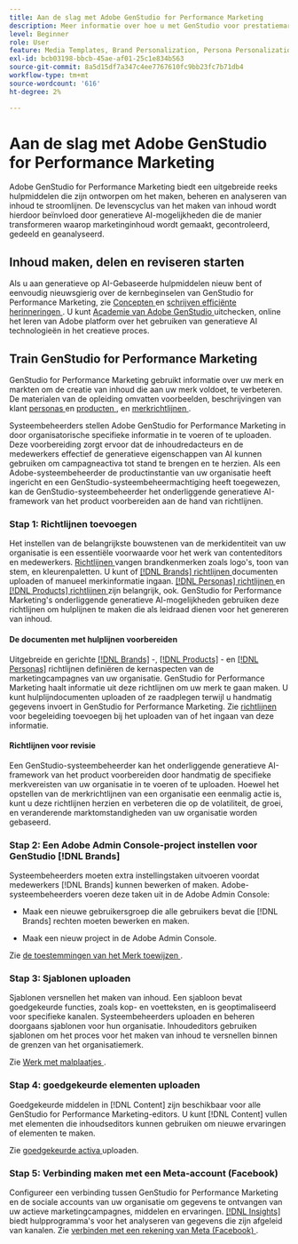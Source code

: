 ```yaml
---
title: Aan de slag met Adobe GenStudio for Performance Marketing
description: Meer informatie over hoe u met GenStudio voor prestatiemarketing aan de slag gaat om nieuwe marketingcontent te genereren die aansluit bij uw merk.
level: Beginner
role: User
feature: Media Templates, Brand Personalization, Persona Personalization, Product Personalization, Generative AI
exl-id: bcb03198-bbcb-45ae-af01-25c1e834b563
source-git-commit: 8a5d15df7a347c4ee7767610fc9bb23fc7b71db4
workflow-type: tm+mt
source-wordcount: '616'
ht-degree: 2%

---
```


# Aan de slag met Adobe GenStudio for Performance Marketing

Adobe GenStudio for Performance Marketing biedt een uitgebreide reeks hulpmiddelen die zijn ontworpen om het maken, beheren en analyseren van inhoud te stroomlijnen. De levenscyclus van het maken van inhoud wordt hierdoor beïnvloed door generatieve AI-mogelijkheden die de manier transformeren waarop marketinginhoud wordt gemaakt, gecontroleerd, gedeeld en geanalyseerd.

## Inhoud maken, delen en reviseren starten

Als u aan generatieve op AI-Gebaseerde hulpmiddelen nieuw bent of eenvoudig nieuwsgierig over de kernbeginselen van GenStudio for Performance Marketing, zie [ Concepten ](concepts.md) en [ schrijven efficiënte herinneringen ](effective-prompts.md). U kunt [ Academie van Adobe GenStudio ](https://learningmanager.adobe.com/genstudioacademy) uitchecken, online het leren van Adobe platform over het gebruiken van generatieve AI technologieën in het creatieve proces.

## Train GenStudio for Performance Marketing

GenStudio for Performance Marketing gebruikt informatie over uw merk en markten om de creatie van inhoud die aan uw merk voldoet, te verbeteren. De materialen van de opleiding omvatten voorbeelden, beschrijvingen van klant [ personas ](/help/user-guide/guidelines/personas.md) en [ producten ](/help/user-guide/guidelines/products.md), en [ merkrichtlijnen ](/help/user-guide/guidelines/overview.md).

Systeembeheerders stellen Adobe GenStudio for Performance Marketing in door organisatorische specifieke informatie in te voeren of te uploaden. Deze voorbereiding zorgt ervoor dat de inhoudredacteurs en de medewerkers effectief de generatieve eigenschappen van AI kunnen gebruiken om campagneactiva tot stand te brengen en te herzien. Als een Adobe-systeembeheerder de productinstantie van uw organisatie heeft ingericht en een GenStudio-systeembeheermachtiging heeft toegewezen, kan de GenStudio-systeembeheerder het onderliggende generatieve AI-framework van het product voorbereiden aan de hand van richtlijnen.

### Stap 1: Richtlijnen toevoegen

Het instellen van de belangrijkste bouwstenen van de merkidentiteit van uw organisatie is een essentiële voorwaarde voor het werk van contenteditors en medewerkers. [ Richtlijnen ](./guidelines/overview.md) vangen brandkenmerken zoals logo&#39;s, toon van stem, en kleurenpaletten. U kunt of [[!DNL Brands]  richtlijnen ](./guidelines/brands.md) documenten uploaden of manueel merkinformatie ingaan. [[!DNL Personas]  richtlijnen ](./guidelines/personas.md) en [[!DNL Products]  richtlijnen ](./guidelines/products.md) zijn belangrijk, ook. GenStudio for Performance Marketing&#39;s onderliggende generatieve AI-mogelijkheden gebruiken deze richtlijnen om hulplijnen te maken die als leidraad dienen voor het genereren van inhoud.

#### De documenten met hulplijnen voorbereiden

Uitgebreide en gerichte [[!DNL Brands]](./guidelines/brands.md) -, [[!DNL Products]](./guidelines/products.md) - en [[!DNL Personas]](./guidelines/personas.md) richtlijnen definiëren de kernaspecten van de marketingcampagnes van uw organisatie. GenStudio for Performance Marketing haalt informatie uit deze richtlijnen om uw merk te gaan maken. U kunt hulplijndocumenten uploaden of ze raadplegen terwijl u handmatig gegevens invoert in GenStudio for Performance Marketing. Zie [ richtlijnen ](./guidelines/overview.md) voor begeleiding toevoegen bij het uploaden van of het ingaan van deze informatie.

#### Richtlijnen voor revisie

Een GenStudio-systeembeheerder kan het onderliggende generatieve AI-framework van het product voorbereiden door handmatig de specifieke merkvereisten van uw organisatie in te voeren of te uploaden. Hoewel het opstellen van de merkrichtlijnen van een organisatie een eenmalig actie is, kunt u deze richtlijnen herzien en verbeteren die op de volatiliteit, de groei, en veranderende marktomstandigheden van uw organisatie worden gebaseerd.

### Stap 2: Een Adobe Admin Console-project instellen voor GenStudio [!DNL Brands]

Systeembeheerders moeten extra instellingstaken uitvoeren voordat medewerkers [!DNL Brands] kunnen bewerken of maken. Adobe-systeembeheerders voeren deze taken uit in de Adobe Admin Console:

* Maak een nieuwe gebruikersgroep die alle gebruikers bevat die [!DNL Brands] rechten moeten bewerken en maken.

* Maak een nieuw project in de Adobe Admin Console.

Zie [ de toestemmingen van het Merk toewijzen ](configure-brand-permissions.md).

### Stap 3: Sjablonen uploaden

Sjablonen versnellen het maken van inhoud. Een sjabloon bevat goedgekeurde functies, zoals kop- en voetteksten, en is geoptimaliseerd voor specifieke kanalen. Systeembeheerders uploaden en beheren doorgaans sjablonen voor hun organisatie. Inhoudeditors gebruiken sjablonen om het proces voor het maken van inhoud te versnellen binnen de grenzen van het organisatiemerk.

Zie [ Werk met malplaatjes ](./content/use-templates.md).

### Stap 4: goedgekeurde elementen uploaden

Goedgekeurde middelen in [!DNL Content] zijn beschikbaar voor alle GenStudio for Performance Marketing-editors. U kunt [!DNL Content] vullen met elementen die inhoudseditors kunnen gebruiken om nieuwe ervaringen of elementen te maken.

Zie [ goedgekeurde activa ](./content/manage-assets.md) uploaden.

### Stap 5: Verbinding maken met een Meta-account (Facebook)

Configureer een verbinding tussen GenStudio for Performance Marketing en de sociale accounts van uw organisatie om gegevens te ontvangen van uw actieve marketingcampagnes, middelen en ervaringen. [[!DNL Insights]](./insights/overview.md) biedt hulpprogramma&#39;s voor het analyseren van gegevens die zijn afgeleid van kanalen. Zie [ verbinden met een rekening van Meta (Facebook) ](./insights/connect-channel.md#meta-ads-connect).
